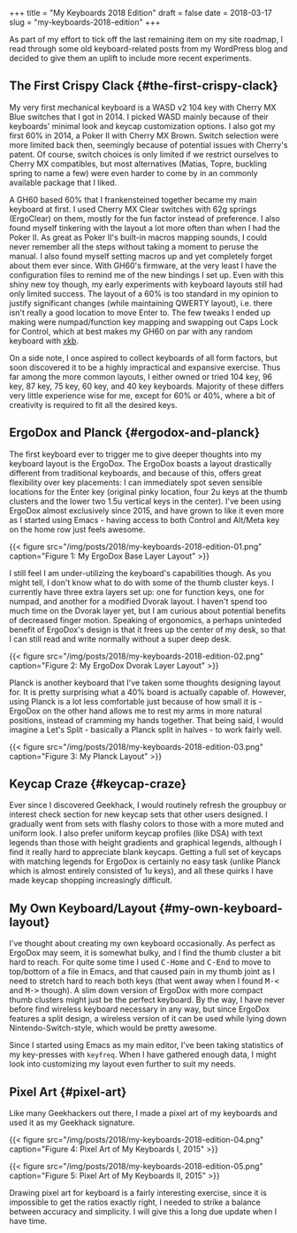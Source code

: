 +++
title = "My Keyboards 2018 Edition"
draft = false
date = 2018-03-17
slug = "my-keyboards-2018-edition"
+++

As part of my effort to tick off the last remaining item on my site roadmap, I read through some old keyboard-related posts from my WordPress blog and decided to give them an uplift to include more recent experiments.


## The First Crispy Clack {#the-first-crispy-clack}

My very first mechanical keyboard is a WASD v2 104 key with Cherry MX Blue switches that I got in 2014. I picked WASD mainly because of their keyboards' minimal look and keycap customization options. I also got my first 60% in 2014, a Poker II with Cherry MX Brown. Switch selection were more limited back then, seemingly because of potential issues with Cherry's patent. Of course, switch choices is only limited if we restrict ourselves to Cherry MX compatibles, but most alternatives (Matias, Topre, buckling spring to name a few) were even harder to come by in an commonly available package that I liked.

A GH60 based 60% that I frankensteined together became my main keyboard at first. I used Cherry MX Clear switches with 62g springs (ErgoClear) on them, mostly for the fun factor instead of preference. I also found myself tinkering with the layout a lot more often than when I had the Poker II. As great as Poker II's built-in macros mapping sounds, I could never remember all the steps without taking a moment to peruse the manual. I also found myself setting macros up and yet completely forget about them ever since. With GH60's firmware, at the very least I have the configuration files to remind me of the new bindings I set up. Even with this shiny new toy though, my early experiments with keyboard layouts still had only limited success. The layout of a 60% is too standard in my opinion to justify significant changes (while maintaining QWERTY layout), i.e. there isn't really a good location to move Enter to. The few tweaks I ended up making were numpad/function key mapping and swapping out Caps Lock for Control, which at best makes my GH60 on par with any random keyboard with [xkb](https://www.x.org/wiki/XKB/).

On a side note, I once aspired to collect keyboards of all form factors, but soon discovered it to be a highly impractical and expansive exercise. Thus far among the more common layouts, I either owned or tried 104 key, 96 key, 87 key, 75 key, 60 key, and 40 key keyboards. Majority of these differs very little experience wise for me, except for 60% or 40%, where a bit of creativity is required to fit all the desired keys.


## ErgoDox and Planck {#ergodox-and-planck}

The first keyboard ever to trigger me to give deeper thoughts into my keyboard layout is the ErgoDox. The ErgoDox boasts a layout drastically different from traditional keyboards, and because of this, offers great flexibility over key placements: I can immediately spot seven sensible locations for the Enter key (original pinky location, four 2u keys at the thumb clusters and the lower two 1.5u vertical keys in the center). I've been using ErgoDox almost exclusively since 2015, and have grown to like it even more as I started using Emacs - having access to both Control and Alt/Meta key on the home row just feels awesome.

<a id="orgfd6a1d1"></a>

{{< figure src="/img/posts/2018/my-keyboards-2018-edition-01.png" caption="Figure 1: My ErgoDox Base Layer Layout" >}}

I still feel I am under-utilizing the keyboard's capabilities though. As you might tell, I don't know what to do with some of the thumb cluster keys. I currently have three extra layers set up: one for function keys, one for numpad, and another for a modified Dvorak layout. I haven't spend too much time on the Dvorak layer yet, but I am curious about potential benefits of decreased finger motion. Speaking of ergonomics, a perhaps uninteded benefit of ErgoDox's design is that it frees up the center of my desk, so that I can still read and write normally without a super deep desk.

<a id="org12e30aa"></a>

{{< figure src="/img/posts/2018/my-keyboards-2018-edition-02.png" caption="Figure 2: My ErgoDox Dvorak Layer Layout" >}}

Planck is another keyboard that I've taken some thoughts designing layout for. It is pretty surprising what a 40% board is actually capable of. However, using Planck is a lot less comfortable just because of how small it is - ErgoDox on the other hand allows me to rest my arms in more natural positions, instead of cramming my hands together. That being said, I would imagine a Let's Split - basically a Planck split in halves - to work fairly well.

<a id="orgda073dd"></a>

{{< figure src="/img/posts/2018/my-keyboards-2018-edition-03.png" caption="Figure 3: My Planck Layout" >}}


## Keycap Craze {#keycap-craze}

Ever since I discovered Geekhack, I would routinely refresh the groupbuy or interest check section for new keycap sets that other users designed. I gradually went from sets with flashy colors to those with a more muted and uniform look. I also prefer uniform keycap profiles (like DSA) with text legends than those with height gradients and graphical legends, although I find it really hard to appreciate blank keycaps. Getting a full set of keycaps with matching legends for ErgoDox is certainly no easy task (unlike Planck which is almost entirely consisted of 1u keys), and all these quirks I have made keycap shopping increasingly difficult.


## My Own Keyboard/Layout {#my-own-keyboard-layout}

I've thought about creating my own keyboard occasionally. As perfect as ErgoDox
may seem, it is somewhat bulky, and I find the thumb cluster a bit hard to
reach. For quite some time I used <kbd>C-Home</kbd> and <kbd>C-End</kbd> to move to top/bottom of a
file in Emacs, and that caused pain in my thumb joint as I need to stretch hard
to reach both keys (that went away when I found <kbd>M-<</kbd> and <kbd>M-></kbd> though). A slim down version of ErgoDox with more compact thumb clusters might just be the perfect keyboard. By the way, I have never before find wireless keyboard necessary in any way, but since ErgoDox features a split design, a wireless version of it can be used while lying down Nintendo-Switch-style, which would be pretty awesome.

Since I started using Emacs as my main editor, I've been taking statistics of my key-presses with `keyfreq`. When I have gathered enough data, I might look into customizing my layout even further to suit my needs.


## Pixel Art {#pixel-art}

Like many Geekhackers out there, I made a pixel art of my keyboards and used it as my Geekhack signature.

<a id="org7964685"></a>

{{< figure src="/img/posts/2018/my-keyboards-2018-edition-04.png" caption="Figure 4: Pixel Art of My Keyboards I, 2015" >}}

<a id="orga3ae5f7"></a>

{{< figure src="/img/posts/2018/my-keyboards-2018-edition-05.png" caption="Figure 5: Pixel Art of My Keyboards II, 2015" >}}

Drawing pixel art for keyboard is a fairly interesting exercise, since it is impossible to get the ratios exactly right, I needed to strike a balance between accuracy and simplicity. I will give this a long due update when I have time.
